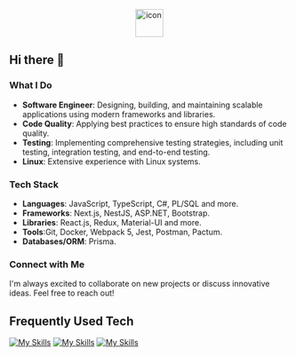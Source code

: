 <section>
  <div align="center">
    <img src="https://techstack-generator.vercel.app/react-icon.svg" alt="icon" width="50" height="50" />
  <div>
</section>
    
## Hi there 👋

### What I Do
- **Software Engineer**: Designing, building, and maintaining scalable applications using modern frameworks and libraries.
- **Code Quality**: Applying best practices to ensure high standards of code quality.
- **Testing**: Implementing comprehensive testing strategies, including unit testing, integration testing, and end-to-end testing.
- **Linux**: Extensive experience with Linux systems.

### Tech Stack
- **Languages**: JavaScript, TypeScript, C#, PL/SQL and more.
- **Frameworks**: Next.js, NestJS, ASP.NET, Bootstrap.
- **Libraries**: React.js, Redux, Material-UI and more.       
- **Tools**:Git, Docker, Webpack 5, Jest, Postman, Pactum.
- **Databases/ORM**: Prisma.

### Connect with Me
I'm always excited to collaborate on new projects or discuss innovative ideas. Feel free to reach out!
    
## Frequently Used Tech
  [![My Skills](https://skillicons.dev/icons?i=html,css,scss)](https://skillicons.dev)
  [![My Skills](https://skillicons.dev/icons?i=js,ts,react,nextjs,nestjs,nodejs)](https://skillicons.dev)
  [![My Skills](https://skillicons.dev/icons?i=git,mongodb,postgres,docker,webpack&theme=light)](https://skillicons.dev)
  <!--URL PARAM => &perline=3 , &theme=light -->


